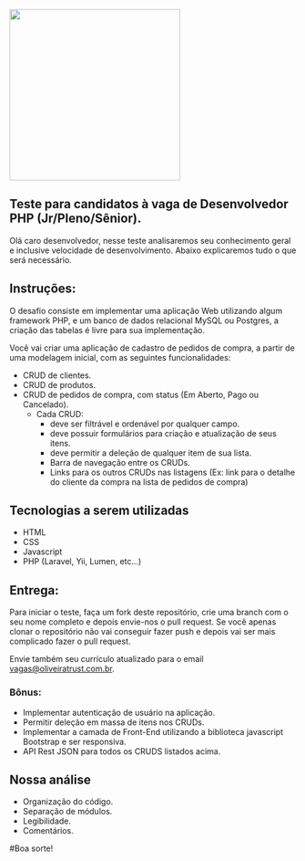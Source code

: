 <p>
    <img src="https://encrypted-tbn0.gstatic.com/images?q=tbn%3AANd9GcQIAOtqQ5is5vwbcEn0ZahZfMxz1QIeAYtFfnLdkCXu1sqAGbnX" width="300">
 </p>

## Teste para candidatos à vaga de Desenvolvedor PHP (Jr/Pleno/Sênior).
Olá caro desenvolvedor, nesse teste analisaremos seu conhecimento geral e inclusive velocidade de desenvolvimento. Abaixo explicaremos tudo o que será necessário.

## Instruções:
O desafio consiste em implementar uma aplicação Web utilizando algum framework PHP, e um banco de dados relacional MySQL ou Postgres, a criação das tabelas é livre para sua implementação.

Você vai criar uma aplicação de cadastro de pedidos de compra, a partir de uma modelagem inicial, com as seguintes funcionalidades:

+ CRUD de clientes.
+ CRUD de produtos.
+ CRUD de pedidos de compra, com status (Em Aberto, Pago ou Cancelado).
  + Cada CRUD:
    + deve ser filtrável e ordenável por qualquer campo.
    + deve possuir formulários para criação e atualização de seus itens.
    + deve permitir a deleção de qualquer item de sua lista.
    + Barra de navegação entre os CRUDs.
    + Links para os outros CRUDs nas listagens (Ex: link para o detalhe do cliente da compra na lista de pedidos de compra)

## Tecnologias a serem utilizadas
* HTML
* CSS
* Javascript
* PHP (Laravel, Yii, Lumen, etc...)

## Entrega:
Para iniciar o teste, faça um fork deste repositório, crie uma branch com o seu nome completo e depois envie-nos o pull request. Se você apenas clonar o repositório não vai conseguir fazer push e depois vai ser mais complicado fazer o pull request.

Envie também seu currículo atualizado para o email vagas@oliveiratrust.com.br.

### Bônus:

* Implementar autenticação de usuário na aplicação.
* Permitir deleção em massa de itens nos CRUDs.
* Implementar a camada de Front-End utilizando a biblioteca javascript Bootstrap e ser responsiva.
* API Rest JSON para todos os CRUDS listados acima.

## Nossa análise
* Organização do código.
* Separação de módulos.
* Legibilidade.
* Comentários.


#Boa sorte!
